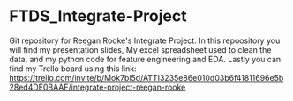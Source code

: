 # FTDS_Integrate-Project
Git repository for Reegan Rooke's Integrate Project. In this repoository you will find my presentation slides, My excel spreadsheet used to clean the data, and my python code for feature engineering and EDA. Lastly you can find my Trello board using this link: https://trello.com/invite/b/Mok7bi5d/ATTI3235e86e010d03b6f41811696e5b28ed4DE0BAAF/integrate-project-reegan-rooke
